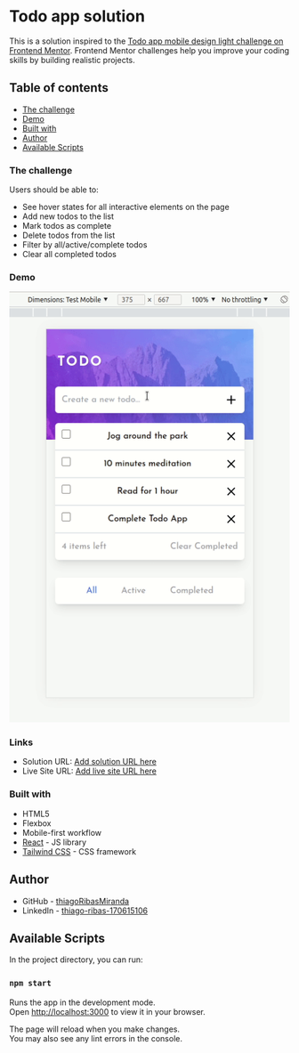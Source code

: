 # Todo app solution

This is a solution inspired to the [Todo app mobile design light challenge on Frontend Mentor](https://www.frontendmentor.io/challenges/todo-app-Su1_KokOW). Frontend Mentor challenges help you improve your coding skills by building realistic projects. 

## Table of contents
- [The challenge](#the-challenge)
- [Demo](#demo)
- [Built with](#built-with)
- [Author](#author)
- [Available Scripts](#available-scripts)

### The challenge

Users should be able to:

- See hover states for all interactive elements on the page
- Add new todos to the list
- Mark todos as complete
- Delete todos from the list
- Filter by all/active/complete todos
- Clear all completed todos

### Demo

![Todo App Mobile Demo](demo/Peek%2027-11-2022%2010-30.gif)

### Links

- Solution URL: [Add solution URL here](https://your-solution-url.com)
- Live Site URL: [Add live site URL here](https://your-live-site-url.com)

### Built with

- HTML5
- Flexbox
- Mobile-first workflow
- [React](https://reactjs.org/) - JS library
- [Tailwind CSS](https://tailwindcss.com/) - CSS framework

## Author

- GitHub - [thiagoRibasMiranda](https://github.com/thiagoRibasMiranda)
- LinkedIn - [thiago-ribas-170615106](https://www.linkedin.com/in/thiago-ribas-170615106/)

## Available Scripts

In the project directory, you can run:

### `npm start`

Runs the app in the development mode.\
Open [http://localhost:3000](http://localhost:3000) to view it in your browser.

The page will reload when you make changes.\
You may also see any lint errors in the console.

